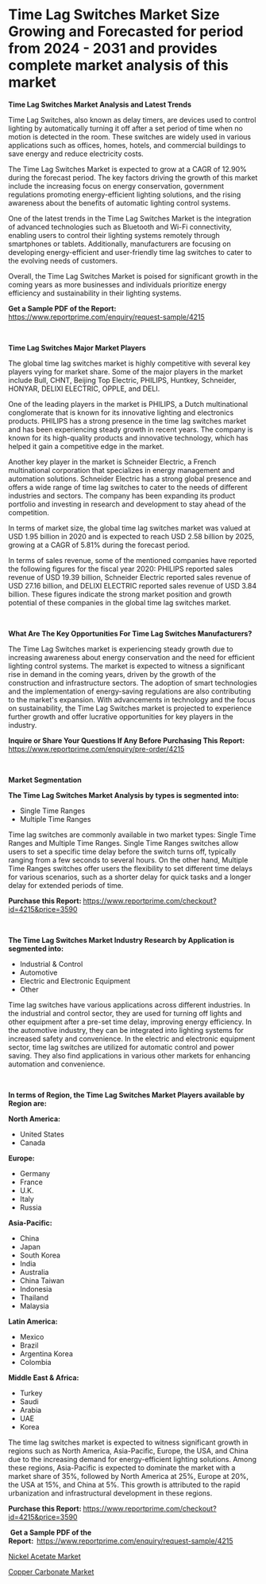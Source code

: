 <p><h1>Time Lag Switches Market Size Growing and Forecasted for period from 2024 - 2031 and provides complete market analysis of this market</h1></p><p><strong>Time Lag Switches Market Analysis and Latest Trends</strong></p>
<p><p>Time Lag Switches, also known as delay timers, are devices used to control lighting by automatically turning it off after a set period of time when no motion is detected in the room. These switches are widely used in various applications such as offices, homes, hotels, and commercial buildings to save energy and reduce electricity costs.</p><p>The Time Lag Switches Market is expected to grow at a CAGR of 12.90% during the forecast period. The key factors driving the growth of this market include the increasing focus on energy conservation, government regulations promoting energy-efficient lighting solutions, and the rising awareness about the benefits of automatic lighting control systems.</p><p>One of the latest trends in the Time Lag Switches Market is the integration of advanced technologies such as Bluetooth and Wi-Fi connectivity, enabling users to control their lighting systems remotely through smartphones or tablets. Additionally, manufacturers are focusing on developing energy-efficient and user-friendly time lag switches to cater to the evolving needs of customers.</p><p>Overall, the Time Lag Switches Market is poised for significant growth in the coming years as more businesses and individuals prioritize energy efficiency and sustainability in their lighting systems.</p></p>
<p><strong>Get a Sample PDF of the Report:&nbsp;</strong> <a href="https://www.reportprime.com/enquiry/request-sample/4215">https://www.reportprime.com/enquiry/request-sample/4215</a></p>
<p>&nbsp;</p>
<p><strong>Time Lag Switches Major Market Players</strong></p>
<p><p>The global time lag switches market is highly competitive with several key players vying for market share. Some of the major players in the market include Bull, CHNT, Beijing Top Electric, PHILIPS, Huntkey, Schneider, HONYAR, DELIXI ELECTRIC, OPPLE, and DELI. </p><p>One of the leading players in the market is PHILIPS, a Dutch multinational conglomerate that is known for its innovative lighting and electronics products. PHILIPS has a strong presence in the time lag switches market and has been experiencing steady growth in recent years. The company is known for its high-quality products and innovative technology, which has helped it gain a competitive edge in the market. </p><p>Another key player in the market is Schneider Electric, a French multinational corporation that specializes in energy management and automation solutions. Schneider Electric has a strong global presence and offers a wide range of time lag switches to cater to the needs of different industries and sectors. The company has been expanding its product portfolio and investing in research and development to stay ahead of the competition. </p><p>In terms of market size, the global time lag switches market was valued at USD 1.95 billion in 2020 and is expected to reach USD 2.58 billion by 2025, growing at a CAGR of 5.81% during the forecast period. </p><p>In terms of sales revenue, some of the mentioned companies have reported the following figures for the fiscal year 2020: PHILIPS reported sales revenue of USD 19.39 billion, Schneider Electric reported sales revenue of USD 27.16 billion, and DELIXI ELECTRIC reported sales revenue of USD 3.84 billion. These figures indicate the strong market position and growth potential of these companies in the global time lag switches market.</p></p>
<p>&nbsp;</p>
<p><strong>What Are The Key Opportunities For Time Lag Switches Manufacturers?</strong></p>
<p><p>The Time Lag Switches market is experiencing steady growth due to increasing awareness about energy conservation and the need for efficient lighting control systems. The market is expected to witness a significant rise in demand in the coming years, driven by the growth of the construction and infrastructure sectors. The adoption of smart technologies and the implementation of energy-saving regulations are also contributing to the market's expansion. With advancements in technology and the focus on sustainability, the Time Lag Switches market is projected to experience further growth and offer lucrative opportunities for key players in the industry.</p></p>
<p><strong>Inquire or Share Your Questions If Any Before Purchasing This Report:</strong> <a href="https://www.reportprime.com/enquiry/pre-order/4215">https://www.reportprime.com/enquiry/pre-order/4215</a></p>
<p>&nbsp;</p>
<p><strong>Market Segmentation</strong></p>
<p><strong>The Time Lag Switches Market Analysis by types is segmented into:</strong></p>
<p><ul><li>Single Time Ranges</li><li>Multiple Time Ranges</li></ul></p>
<p><p>Time lag switches are commonly available in two market types: Single Time Ranges and Multiple Time Ranges. Single Time Ranges switches allow users to set a specific time delay before the switch turns off, typically ranging from a few seconds to several hours. On the other hand, Multiple Time Ranges switches offer users the flexibility to set different time delays for various scenarios, such as a shorter delay for quick tasks and a longer delay for extended periods of time.</p></p>
<p><strong>Purchase this Report:&nbsp;</strong><a href="https://www.reportprime.com/checkout?id=4215&price=3590">https://www.reportprime.com/checkout?id=4215&price=3590</a></p>
<p>&nbsp;</p>
<p><strong>The Time Lag Switches Market Industry Research by Application is segmented into:</strong></p>
<p><ul><li>Industrial & Control</li><li>Automotive</li><li>Electric and Electronic Equipment</li><li>Other</li></ul></p>
<p><p>Time lag switches have various applications across different industries. In the industrial and control sector, they are used for turning off lights and other equipment after a pre-set time delay, improving energy efficiency. In the automotive industry, they can be integrated into lighting systems for increased safety and convenience. In the electric and electronic equipment sector, time lag switches are utilized for automatic control and power saving. They also find applications in various other markets for enhancing automation and convenience.</p></p>
<p>&nbsp;</p>
<p><strong>In terms of Region, the Time Lag Switches Market Players available by Region are:</strong></p>
<p>
    <p> <strong> North America: </strong>
        <ul>
            <li>United States</li>
            <li>Canada</li>
        </ul>
        </p> 
    <p> <strong> Europe: </strong>
        <ul>
            <li>Germany</li>
            <li>France</li>
            <li>U.K.</li>
            <li>Italy</li>
            <li>Russia</li>
        </ul>
        </p> 
    <p> <strong> Asia-Pacific: </strong>
        <ul>
            <li>China</li>
            <li>Japan</li>
            <li>South Korea</li>
            <li>India</li>
            <li>Australia</li>
            <li>China Taiwan</li>
            <li>Indonesia</li>
            <li>Thailand</li>
            <li>Malaysia</li>
        </ul>
        </p> 
    <p> <strong> Latin America: </strong>
        <ul>
            <li>Mexico</li>
            <li>Brazil</li>
            <li>Argentina Korea</li>
            <li>Colombia</li>
        </ul>
        </p> 
    <p> <strong> Middle East & Africa: </strong>
        <ul>
            <li>Turkey</li>
            <li>Saudi</li>
            <li>Arabia</li>
            <li>UAE</li>
            <li>Korea</li>
        </ul>
    </p>
    </p>
<p><p>The time lag switches market is expected to witness significant growth in regions such as North America, Asia-Pacific, Europe, the USA, and China due to the increasing demand for energy-efficient lighting solutions. Among these regions, Asia-Pacific is expected to dominate the market with a market share of 35%, followed by North America at 25%, Europe at 20%, the USA at 15%, and China at 5%. This growth is attributed to the rapid urbanization and infrastructural development in these regions.</p></p>
<p><strong>Purchase this Report: </strong><a href="https://www.reportprime.com/checkout?id=4215&price=3590">https://www.reportprime.com/checkout?id=4215&price=3590</a></p>
<p>&nbsp;<strong>Get a Sample PDF of the Report:&nbsp;&nbsp;</strong><a href="https://www.reportprime.com/enquiry/request-sample/4215">https://www.reportprime.com/enquiry/request-sample/4215</a></p>
<p><strong></strong></p>
<p><p><a href="https://full-wildebeest-80b.notion.site/Nickel-Acetate-Market-Provides-a-Comprehensive-Analysis-Including-a-Macro-Overview-of-the-Market-as--6a159f9116344a818d844dad5413aa72">Nickel Acetate Market</a></p><p><a href="https://pretty-mail-caf.notion.site/Copper-Carbonate-Market-Provides-a-Comprehensive-Analysis-Including-a-Macro-Overview-of-the-Market-a-3a9dd49530b745cda2c13f1bcdc12f3a">Copper Carbonate Market</a></p></p>